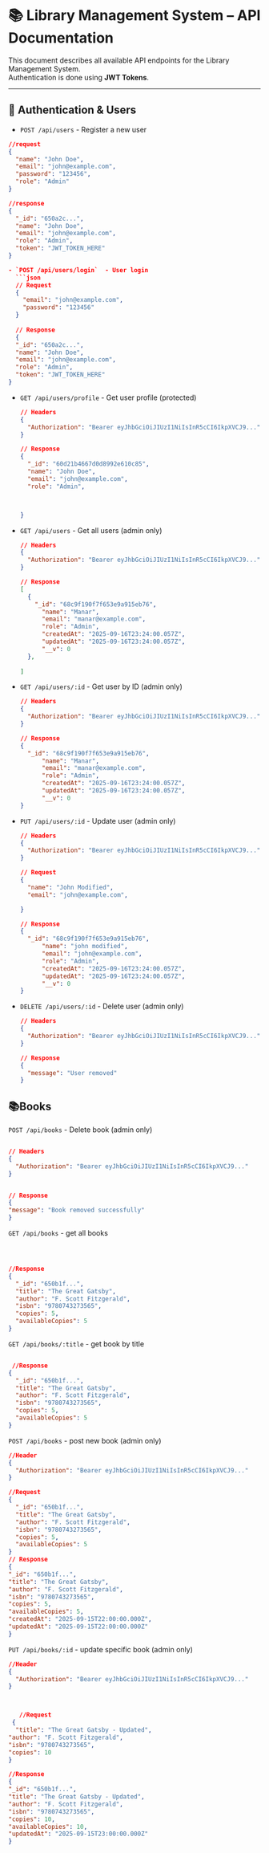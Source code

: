# 📚 Library Management System – API Documentation

This document describes all available API endpoints for the Library Management System.  
Authentication is done using **JWT Tokens**.  

---

## 🔑 Authentication & Users

- `POST /api/users` - Register a new user
```json
//request
{
  "name": "John Doe",
  "email": "john@example.com",
  "password": "123456",
  "role": "Admin"
}

//response
{
  "_id": "650a2c...",
  "name": "John Doe",
  "email": "john@example.com",
  "role": "Admin",
  "token": "JWT_TOKEN_HERE"
}

- `POST /api/users/login`  - User login
  ```json
  // Request
  {
    "email": "john@example.com",
    "password": "123456"
  }
  
  // Response
  {
  "_id": "650a2c...",
  "name": "John Doe",
  "email": "john@example.com",
  "role": "Admin",
  "token": "JWT_TOKEN_HERE"
}
  ```

- `GET /api/users/profile` - Get user profile (protected)
  ```json
  // Headers
  {
    "Authorization": "Bearer eyJhbGciOiJIUzI1NiIsInR5cCI6IkpXVCJ9..."
  }
  
  // Response
  {
    "_id": "60d21b4667d0d8992e610c85",
    "name": "John Doe",
    "email": "john@example.com",
    "role": "Admin",
  
  
  
  }
  ```



- `GET /api/users` - Get all users (admin only)
  ```json
  // Headers
  {
    "Authorization": "Bearer eyJhbGciOiJIUzI1NiIsInR5cCI6IkpXVCJ9..."
  }
  
  // Response
  [
    {
      "_id": "68c9f190f7f653e9a915eb76",
        "name": "Manar",
        "email": "manar@example.com",
        "role": "Admin",
        "createdAt": "2025-09-16T23:24:00.057Z",
        "updatedAt": "2025-09-16T23:24:00.057Z",
        "__v": 0
    },
    
  ]
  ```

- `GET /api/users/:id` - Get user by ID (admin only)
  ```json
  // Headers
  {
    "Authorization": "Bearer eyJhbGciOiJIUzI1NiIsInR5cCI6IkpXVCJ9..."
  }
  
  // Response
  {
    "_id": "68c9f190f7f653e9a915eb76",
        "name": "Manar",
        "email": "manar@example.com",
        "role": "Admin",
        "createdAt": "2025-09-16T23:24:00.057Z",
        "updatedAt": "2025-09-16T23:24:00.057Z",
        "__v": 0
  }
  ```

- `PUT /api/users/:id` - Update user (admin only)
  ```json
  // Headers
  {
    "Authorization": "Bearer eyJhbGciOiJIUzI1NiIsInR5cCI6IkpXVCJ9..."
  }
  
  // Request
  {
    "name": "John Modified",
    "email": "john@example.com",
  
  }
  
  // Response
  {
    "_id": "68c9f190f7f653e9a915eb76",
        "name": "john modified",
        "email": "john@example.com",
        "role": "Admin",
        "createdAt": "2025-09-16T23:24:00.057Z",
        "updatedAt": "2025-09-16T23:24:00.057Z",
        "__v": 0
  }
  ```

- `DELETE /api/users/:id` - Delete user (admin only)
  ```json
  // Headers
  {
    "Authorization": "Bearer eyJhbGciOiJIUzI1NiIsInR5cCI6IkpXVCJ9..."
  }
  
  // Response
  {
    "message": "User removed"
  }
  ```
  
##  📚Books

  `POST /api/books` - Delete book (admin only)
  ```json

  // Headers
  {
    "Authorization": "Bearer eyJhbGciOiJIUzI1NiIsInR5cCI6IkpXVCJ9..."
  }


// Response
{
  "message": "Book removed successfully"
}
  ```
  
  `GET /api/books` - get all books
  ```json

  
 
  //Response
  {
    "_id": "650b1f...",
    "title": "The Great Gatsby",
    "author": "F. Scott Fitzgerald",
    "isbn": "9780743273565",
    "copies": 5,
    "availableCopies": 5
  }
  ```
   `GET /api/books/:title` - get book by title 
  ```json

   //Response
  {
    "_id": "650b1f...",
    "title": "The Great Gatsby",
    "author": "F. Scott Fitzgerald",
    "isbn": "9780743273565",
    "copies": 5,
    "availableCopies": 5
  }
  ```
   `POST /api/books` - post new book (admin only)
  ```json
  //Header
  {
    "Authorization": "Bearer eyJhbGciOiJIUzI1NiIsInR5cCI6IkpXVCJ9..."
  }

//Request
  {
    "_id": "650b1f...",
    "title": "The Great Gatsby",
    "author": "F. Scott Fitzgerald",
    "isbn": "9780743273565",
    "copies": 5,
    "availableCopies": 5
  }
  // Response
{
  "_id": "650b1f...",
  "title": "The Great Gatsby",
  "author": "F. Scott Fitzgerald",
  "isbn": "9780743273565",
  "copies": 5,
  "availableCopies": 5,
  "createdAt": "2025-09-15T22:00:00.000Z",
  "updatedAt": "2025-09-15T22:00:00.000Z"
}
  ```

   `PUT /api/books/:id` - update specific book (admin only)
  ```json
//Header
  {
    "Authorization": "Bearer eyJhbGciOiJIUzI1NiIsInR5cCI6IkpXVCJ9..."
  }



     //Request
   {
    "title": "The Great Gatsby - Updated",
  "author": "F. Scott Fitzgerald",
  "isbn": "9780743273565",
  "copies": 10
  }

  //Response
  {
  "_id": "650b1f...",
  "title": "The Great Gatsby - Updated",
  "author": "F. Scott Fitzgerald",
  "isbn": "9780743273565",
  "copies": 10,
  "availableCopies": 10,
  "updatedAt": "2025-09-15T23:00:00.000Z"
}
  ```
  

  
  